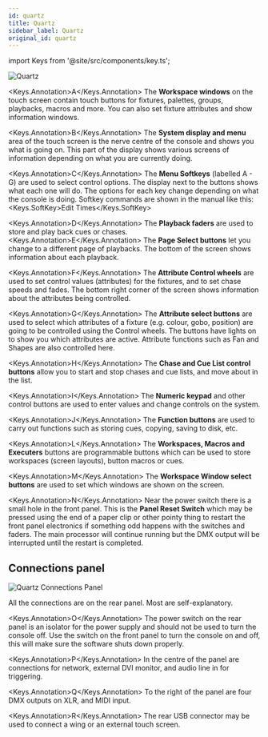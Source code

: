 ```yaml
---
id: quartz
title: Quartz
sidebar_label: Quartz
original_id: quartz
---
```


import Keys from '@site/src/components/key.ts';

![Quartz](/docs/images/Quartz.png)

<Keys.Annotation>A</Keys.Annotation> The <strong>Workspace windows</strong> on the touch screen contain touch buttons for
fixtures, palettes, groups, playbacks, macros and more. You can also set
fixture attributes and show information windows.

<Keys.Annotation>B</Keys.Annotation> The <strong>System display and menu</strong> area of the touch screen is the nerve
centre of the console and shows you what is going on. This part of the
display shows various screens of information depending on what you are
currently doing.

<Keys.Annotation>C</Keys.Annotation> The <strong>Menu Softkeys</strong> (labelled A - G) are used to select control
options. The display next to the buttons shows what each one will do.
The options for each key change depending on what the console is doing.
Softkey commands are shown in the manual like this:
<Keys.SoftKey>Edit Times</Keys.SoftKey>

<Keys.Annotation>D</Keys.Annotation> The <strong>Playback faders</strong> are used to store and play back cues or chases.
<Keys.Annotation>E</Keys.Annotation> The <strong>Page Select buttons</strong> let you change to a different page of
playbacks. The bottom of the screen shows information about each
playback.

<Keys.Annotation>F</Keys.Annotation> The <strong>Attribute Control wheels</strong> are used to set control values
(attributes) for the fixtures, and to set chase speeds and fades. The
bottom right corner of the screen shows information about the attributes
being controlled.

<Keys.Annotation>G</Keys.Annotation> The <strong>Attribute select buttons</strong> are used to select which attributes of
a fixture (e.g. colour, gobo, position) are going to be controlled using
the Control wheels. The buttons have lights on to show you which
attributes are active. Attribute functions such as Fan and Shapes are
also controlled here.

<Keys.Annotation>H</Keys.Annotation> The <strong>Chase and Cue List control buttons</strong> allow you to start and stop
chases and cue lists, and move about in the list.

<Keys.Annotation>I</Keys.Annotation> The <strong>Numeric keypad</strong> and other control buttons are used to enter
values and change controls on the system.

<Keys.Annotation>J</Keys.Annotation> The <strong>Function buttons</strong> are used to carry out functions such as storing
cues, copying, saving to disk, etc.

<Keys.Annotation>L</Keys.Annotation> The <strong>Workspaces, Macros and Executers</strong> buttons are programmable
buttons which can be used to store workspaces (screen layouts), button
macros or cues.

<Keys.Annotation>M</Keys.Annotation> The <strong>Workspace Window select buttons</strong> are used to set which windows
are shown on the screen.

<Keys.Annotation>N</Keys.Annotation> Near the power switch there is a small hole in the front panel. This is
the <strong>Panel Reset Switch</strong> which may be pressed using the end of a
paper clip or other pointy thing to restart the front panel electronics
if something odd happens with the switches and faders. The main
processor will continue running but the DMX output will be interrupted
until the restart is completed.

## Connections panel

![Quartz Connections Panel](/docs/images/Quartz-Connections-Panel.png)

All the connections are on the rear panel. Most are self-explanatory.

<Keys.Annotation>O</Keys.Annotation> The power switch on the rear panel is an isolator for the power supply
and should not be used to turn the console off. Use the switch on the
front panel to turn the console on and off, this will make sure the software shuts
down properly.

<Keys.Annotation>P</Keys.Annotation> In the centre of the panel are connections for network, external DVI monitor,
and audio line in for triggering.

<Keys.Annotation>Q</Keys.Annotation> To the right of the panel are four DMX outputs on XLR, and MIDI input.

<Keys.Annotation>R</Keys.Annotation> The rear USB connector may be used to connect a wing or an external
touch screen.
